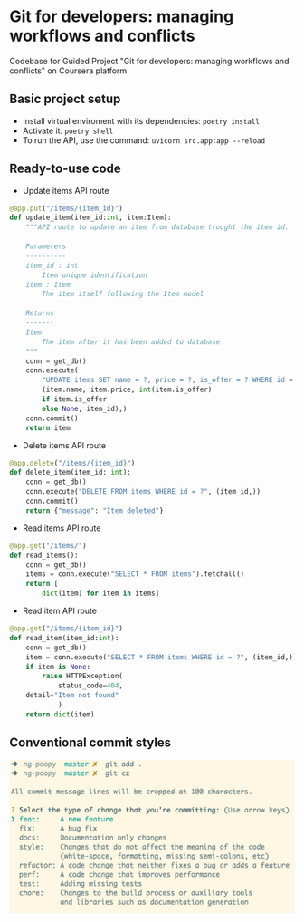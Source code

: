 # Git for developers: managing workflows and conflicts

Codebase for Guided Project "Git for developers: managing workflows and conflicts" on Coursera platform

## Basic project setup

- Install virtual enviroment with its dependencies: `poetry install`
- Activate it: `poetry shell`
- To run the API, use the command: `uvicorn src.app:app --reload`

## Ready-to-use code

- Update items API route
```python
@app.put("/items/{item_id}")
def update_item(item_id:int, item:Item):
    """API route to update an item from database trought the item id.

    Parameters
    ----------
    item_id : int
        Item unique identification
    item : Item
        The item itself following the Item model

    Returns
    -------
    Item
        The item after it has been added to database
    """
    conn = get_db()
    conn.execute(
        "UPDATE items SET name = ?, price = ?, is_offer = ? WHERE id = ?",
        (item.name, item.price, int(item.is_offer) 
        if item.is_offer 
        else None, item_id),)
    conn.commit()
    return item
```
- Delete items API route
```python
@app.delete("/items/{item_id}")
def delete_item(item_id: int):
    conn = get_db()
    conn.execute("DELETE FROM items WHERE id = ?", (item_id,))
    conn.commit()
    return {"message": "Item deleted"}
```
- Read items API route
```python
@app.get("/items/")
def read_items():
    conn = get_db()
    items = conn.execute("SELECT * FROM items").fetchall()
    return [
        dict(item) for item in items]
```
- Read item API route
```python
@app.get("/items/{item_id}")
def read_item(item_id:int):
    conn = get_db()
    item = conn.execute("SELECT * FROM items WHERE id = ?", (item_id,)).fetchone()
    if item is None:
        raise HTTPException(
            status_code=404, 
    detail="Item not found"
            )
    return dict(item)
```

## Conventional commit styles

![commit styles](./img/comimt-style.png)